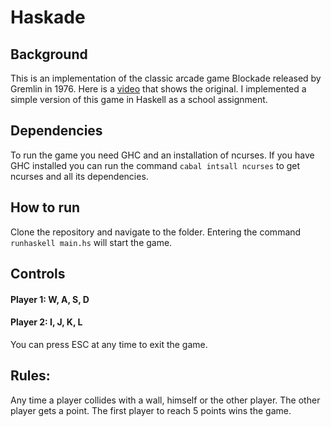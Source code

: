 # Haskade

## Background
This is an implementation of the classic arcade game Blockade released by Gremlin in 1976. Here is a [video](https://www.youtube.com/watch?v=5v-0CwiabZA) that shows the original. I implemented a simple version of this game in Haskell as a school assignment.

## Dependencies
To run the game you need GHC and an installation of ncurses. If you have GHC installed you can run the command `cabal intsall ncurses` to get ncurses and all its dependencies.

## How to run
Clone the repository and navigate to the folder. Entering the command `runhaskell main.hs` will start the game.

## Controls
#### Player 1: W, A, S, D
#### Player 2: I, J, K, L
You can press ESC at any time to exit the game.

## Rules:
Any time a player collides with a wall, himself or the other player. The other player gets a point. The first player to reach 5 points wins the game.
